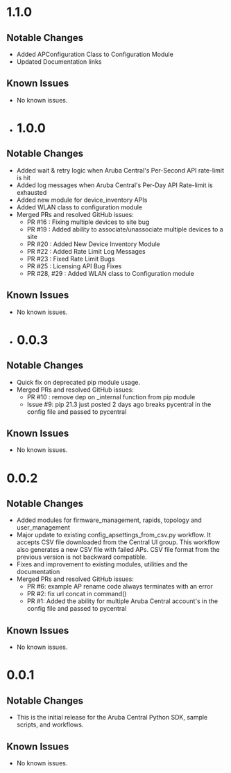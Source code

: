 # 1.1.0

## Notable Changes
* Added APConfiguration Class to Configuration Module
* Updated Documentation links

## Known Issues
* No known issues.
  
* # 1.0.0

## Notable Changes
* Added wait & retry logic when Aruba Central's Per-Second API rate-limit is hit
* Added log messages when Aruba Central's Per-Day API Rate-limit is exhausted
* Added new module for device_inventory APIs
* Added WLAN class to configuration module
* Merged PRs and resolved GitHub issues:
    - PR #16 : Fixing multiple devices to site bug
    - PR #19 : Added ability to associate/unassociate multiple devices to a site
    - PR #20 : Added New Device Inventory Module
    - PR #22 : Added Rate Limit Log Messages
    - PR #23 : Fixed Rate Limit Bugs
    - PR #25 : Licensing API Bug Fixes
    - PR #28, #29 : Added WLAN class to Configuration module

## Known Issues
* No known issues.
  
* # 0.0.3

## Notable Changes
* Quick fix on deprecated pip module usage.
* Merged PRs and resolved GitHub issues:
    - PR #10 : remove dep on _internal function from pip module 
    - Issue #9: pip 21.3 just posted 2 days ago breaks pycentral in the config file and passed to pycentral

## Known Issues
* No known issues.
  
# 0.0.2

## Notable Changes
* Added modules for firmware_management, rapids, topology and user_management
* Major update to existing config_apsettings_from_csv.py workflow. It accepts CSV file downloaded from the Central UI group. This workflow also generates a new CSV file with failed APs. CSV file format from the previous version is not backward compatible.
* Fixes and improvement to existing modules, utilities and the documentation
* Merged PRs and resolved GitHub issues:
    - PR #6: example AP rename code always terminates with an error
    - PR #2: fix url concat in command()
    - PR #1: Added the ability for multiple Aruba Central account's in the config file and passed to pycentral

## Known Issues
* No known issues.

# 0.0.1

## Notable Changes
* This is the initial release for the Aruba Central Python SDK, sample scripts, and workflows.

## Known Issues
* No known issues.
